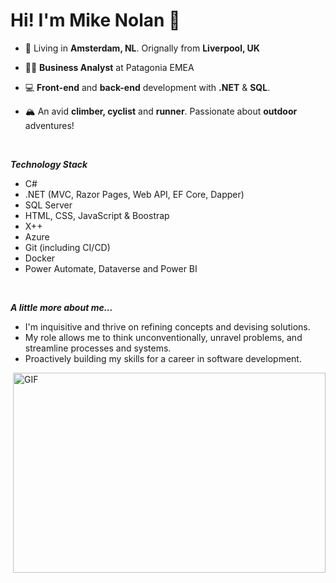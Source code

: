 <h1>Hi! I'm Mike Nolan 👋</h1>

- 📍 Living in **Amsterdam, NL**. Orignally from **Liverpool, UK**
  
- 👨‍💻 **Business Analyst** at Patagonia EMEA
  
- 💻 **Front-end** and **back-end** development with **.NET** & **SQL**.
  
- 🏔 An avid **climber, cyclist** and **runner**. Passionate about **outdoor** adventures!
  
<br />

***Technology Stack***
<br />
- C#
- .NET (MVC, Razor Pages, Web API, EF Core, Dapper)
- SQL Server
- HTML, CSS, JavaScript & Boostrap
- X++
- Azure
- Git (including CI/CD)
- Docker 
- Power Automate, Dataverse and Power BI
<br />

***A little more about me...***
<br />
- I'm inquisitive and thrive on refining concepts and devising solutions.
- My role allows me to think unconventionally, unravel problems, and streamline processes and systems.
- Proactively building my skills for a career in software development.
  
<img align="right" alt="GIF" src="https://github.com/abhisheknaiidu/abhisheknaiidu/blob/master/code.gif?raw=true" width="500" height="320" />
  
